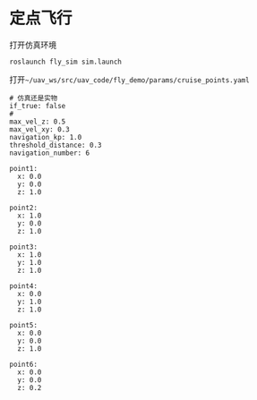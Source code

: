 # 定点飞行

打开仿真环境

```
roslaunch fly_sim sim.launch
```

打开`~/uav_ws/src/uav_code/fly_demo/params/cruise_points.yaml`

```
# 仿真还是实物
if_true: false
# 
max_vel_z: 0.5
max_vel_xy: 0.3
navigation_kp: 1.0
threshold_distance: 0.3
navigation_number: 6

point1:
  x: 0.0
  y: 0.0
  z: 1.0

point2:
  x: 1.0
  y: 0.0
  z: 1.0

point3:
  x: 1.0
  y: 1.0
  z: 1.0

point4:
  x: 0.0
  y: 1.0
  z: 1.0

point5:
  x: 0.0
  y: 0.0
  z: 1.0

point6:
  x: 0.0
  y: 0.0
  z: 0.2
```

